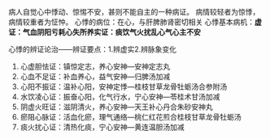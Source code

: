 病人自觉心中悸动、惊惕不安，甚则不能自主的一种病证。
病情较轻者为惊悸，病情较重者为怔忡。
心悸的病位：在心，与肝脾肺肾密切相关
心悸基本病机：**虚证：气血阴阳亏耗心失所养实证：痰饮气火扰乱心气心主不安**

心悸的辨证论治——辨证要点：1.辨虚实2.辨脉象变化
1. 心虚胆怯证：镇惊定志，养心安神—安神定志丸
2. 心血不足证：补血养心，益气安神—归脾汤加减
3. 心阳不振证：温补心阳，安神定悸—桂枝甘草龙骨牡蛎汤合参附汤
4. 水饮凌心证：振奋心阳，化气行水，宁心安神—苓桂术甘汤加减
5. 阴虚火旺证：滋阴清火，养心安神—天王补心丹合朱砂安神丸
6. 瘀阻心脉证：活血化瘀，理气通络—桃仁红花煎合桂枝甘草龙骨牡蛎汤
7. 痰火扰心证：清热化痰，宁心安神—黄连温胆汤加减